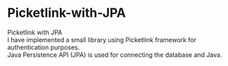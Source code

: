 # Picketlink-with-JPA
Picketlink with JPA <br />
I have implemented a small library using Picketlink framework for authentication purposes. <br />
Java Persistence API (JPA) is used for connecting the database and Java. 

